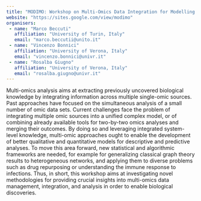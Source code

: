 ```yaml
---
title: "MODIMO: Workshop on Multi-Omics Data Integration for Modelling Biological Systems "
website: "https://sites.google.com/view/modimo"
organisers:
 - name: "Marco Beccuti"
   affiliation: "University of Turin, Italy"
   email: "marco.beccutii@unito.it"
 - name: "Vincenzo Bonnici"
   affiliation: "University of Verona, Italy"
   email: "vincenzo.bonnici@univr.it"
 - name: "Rosalba Giugno"
   affiliation: "University of Verona, Italy"
   email: "rosalba.giugno@univr.it"
---
```


Multi-omics analysis aims at extracting previously uncovered biological knowledge by integrating information across multiple single-omic sources. Past approaches have focused on the simultaneous analysis of a small number of omic data sets. Current challenges face the problem of integrating multiple omic sources into a unified complex model, or of combining already available tools for two-by-two omics analyses and merging their outcomes. By doing so and leveraging integrated system-level knowledge, multi-omic approaches ought to enable the development of better qualitative and quantitative models for descriptive and predictive analyses. To move this area forward, new statistical and algorithmic frameworks are needed, for example for generalizing classical graph theory results to heterogeneous networks, and applying them to diverse problems such as drug repurposing or understanding the immune response to infections. Thus, in short, this workshop aims at investigating novel methodologies for providing crucial insights into multi-omics data management, integration, and analysis in order to enable biological discoveries.